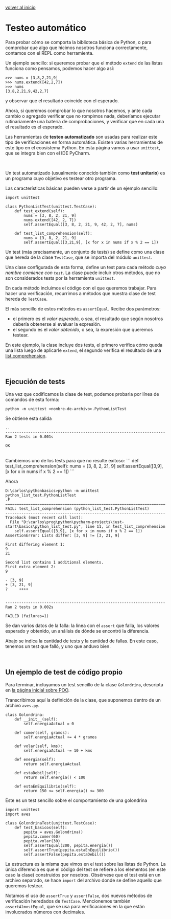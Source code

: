 <style>
.page-header {
    padding-bottom: 50px;
    padding-top: 50px;
}
</style>

[volver al inicio](./index.md)  

# Testeo automático
Para probar cómo se comporta la biblioteca básica de Python, o para comprobar que algo que hicimos nosotros funciona correctamente, contamos con el REPL como herramienta. 

Un ejemplo sencillo: si queremos probar que el método `extend` de las listas funciona como pensamos, podemos hacer algo así:
```
>>> nums = [3,8,2,21,9]
>>> nums.extend([42,2,7])
>>> nums
[3,8,2,21,9,42,2,7]
```
y observar que el resultado coincide con el esperado.

Ahora, si queremos comprobar lo que nosotros hacemos, y ante cada cambio o agregado verificar que no rompimos nada, deberíamos ejecutar rutinariamente una batería de comprobaciones, y verificar que en cada una el resultado es el esperado.

Las herramientas de **testeo automatizado** son usadas para realizar este tipo de verificaciones en forma automática. 
Existen varias herramientas de este tipo en el ecosistema Python. En esta página vamos a usar `unittest`, que se integra bien con el IDE PyCharm.

</br>

Un test automatizado (usualmente conocido también como **test unitario**) es un programa cuyo objetivo es testear otro programa.

Las características básicas pueden verse a partir de un ejemplo sencillo:
```
import unittest

class PythonListTest(unittest.TestCase):
    def test_extend(self):
        nums = [3, 8, 2, 21, 9]
        nums.extend([42, 2, 7])
        self.assertEqual([3, 8, 2, 21, 9, 42, 2, 7], nums)

    def test_list_comprehension(self):
        nums = [3, 8, 2, 21, 9]
        self.assertEqual([3,21,9], [x for x in nums if x % 2 == 1])
```

Un test (más precisamente, un conjunto de tests) se define como una clase que hereda de la clase `TestCase`, que se importa del módulo `unittest`.

Una clase configurada de esta forma, define un test para cada método *cuyo nombre comience con `test`*. La clase puede incluir otros métodos, que no son considerados tests por la herramienta `unittest`.

En cada método incluimos el código con el que queremos trabajar. Para hacer una verificación, recurrimos a métodos que nuestra clase de test hereda de `TestCase`. 

El más sencillo de estos métodos es `assertEqual`. Recibe dos parámetros: 
* el primero es el *valor esperado*, o sea, el resultado que según nosotros debería obtenerse al evaluar la expresión.
* el segundo es el *valor obtenido*, o sea, la expresión que queremos testear.

En este ejemplo, la clase incluye dos tests, el primero verifica cómo queda una lista luego de aplicarle `extend`, el segundo verifica el resultado de una [list comprehension](./python-lists-strings).

<br/>

## Ejecución de tests
Una vez que codificamos la clase de test, podemos probarla por línea de comandos de esta forma: 
```
python -m unittest <nombre-de-archivo>.PythonListTest
```
Se obtiene esta salida
```
..
----------------------------------------------------------------------
Ran 2 tests in 0.001s

OK
```

<br/>
Cambiemos uno de los tests para que no resulte exitoso:
```
    def test_list_comprehension(self):
        nums = [3, 8, 2, 21, 9]
        self.assertEqual([3,9], [x for x in nums if x % 2 == 1])
```

Ahora
```
D:\carlos\pythonbasics>python -m unittest python_list_test.PythonListTest
.F
======================================================================
FAIL: test_list_comprehension (python_list_test.PythonListTest)
----------------------------------------------------------------------
Traceback (most recent call last):
  File "D:\carlos\prog\python\pycharm-projects\just-start\basics\python_list_test.py", line 11, in test_list_comprehension
    self.assertEqual([3,9], [x for x in nums if x % 2 == 1])
AssertionError: Lists differ: [3, 9] != [3, 21, 9]

First differing element 1:
9
21

Second list contains 1 additional elements.
First extra element 2:
9

- [3, 9]
+ [3, 21, 9]
?     ++++


----------------------------------------------------------------------
Ran 2 tests in 0.002s

FAILED (failures=1)
```

Se dan varios datos de la falla: la línea con el `assert` que falla, los valores esperado y obtenido, un análisis de dónde se encontró la diferencia.

Abajo se indica la cantidad de tests y la cantidad de fallas. En este caso, tenemos un test que falló, y uno que anduvo bien.

<br/>

## Un ejemplo de test de código propio
Para terminar, incluyamos un test sencillo de la clase `Golondrina`, descripta en [la página inicial sobre POO](./oop-intro.md).

Transcribimos aquí la definición de la clase, que suponemos dentro de un archivo `aves.py`.
```
class Golondrina:
    def __init__(self):
        self.energiaActual = 0

    def comer(self, gramos):
        self.energiaActual += 4 * gramos

    def volar(self, kms):
        self.energiaActual -= 10 + kms

    def energia(self):
        return self.energiaActual

    def estaDebil(self):
        return self.energia() < 100

    def estaEnEquilibrio(self):
        return 150 <= self.energia() <= 300
```

Este es un test sencillo sobre el comportamiento de una golondrina
```
import unittest
import aves

class GolondrinaTest(unittest.TestCase):
    def test_basicos(self):
        pepita = aves.Golondrina()
        pepita.comer(60)
        pepita.volar(30)
        self.assertEqual(200, pepita.energia())
        self.assertTrue(pepita.estaEnEquilibrio())
        self.assertFalse(pepita.estaDebil())
```

La estructura es la misma que vimos en el test sobre las listas de Python. La única diferencia es que el código del test se refiere a los elementos (en este caso la clase) construidos por nosotros. Obsérvese que el test está en un archivo separado, se hace `import` del archivo donde se define aquello que queremos testear.

Notamos el uso de `assertTrue` y `assertFalse`, dos nuevos métodos de verificación heredados de `TestCase`. 
Mencionemos también `assertAlmostEqual`, que se usa para verificaciones en la que están involucrados números con decimales.

